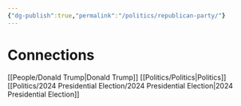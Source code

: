 ```yaml
---
{"dg-publish":true,"permalink":"/politics/republican-party/"}
---
```


# Connections
[[People/Donald Trump\|Donald Trump]]
[[Politics/Politics\|Politics]]
[[Politics/2024 Presidential Election/2024 Presidential Election\|2024 Presidential Election]]
